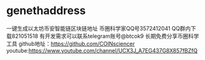 # genethaddress
一键生成以太坊币安智能链区块链地址
币圈科学家QQ号3572412041
QQ群内下载821051518
有开发需求可以联系telegram账号@btcok9
长期免费分享币圈科学工具
github地址：https://github.com/COINsciencer
youtube:https://www.youtube.com/channel/UCX3J_A7EG437G8X857fBZfQ
